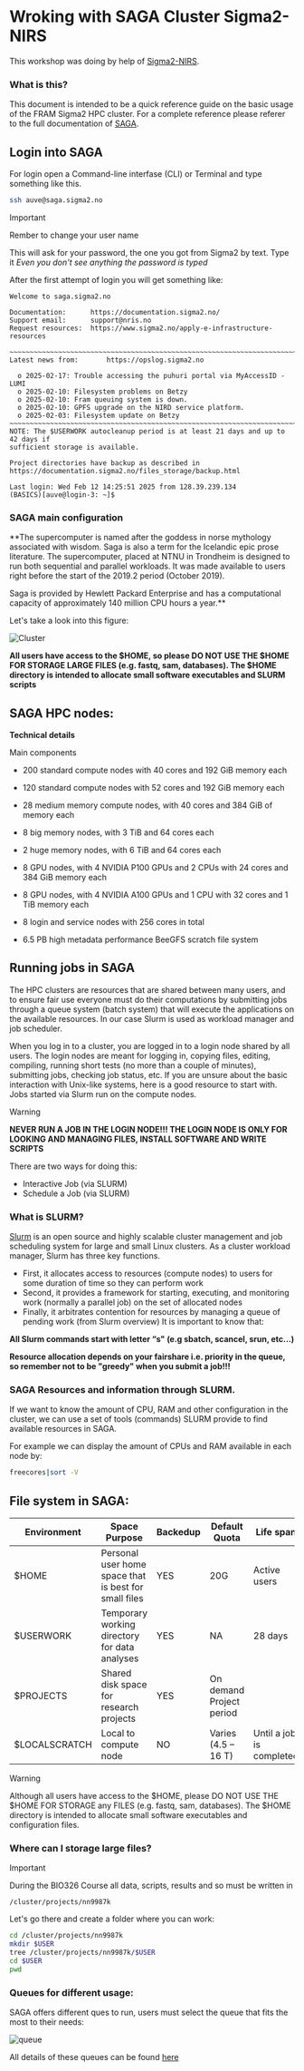# Wroking with SAGA Cluster Sigma2-NIRS

This workshop was doing by help of [Sigma2-NIRS](https://documentation.sigma2.no/index.html).

### What is this?

This document is intended to be a quick reference guide on the basic usage of the FRAM Sigma2 HPC cluster. For a complete reference please referer to the full documentation of [SAGA](https://documentation.sigma2.no/hpc_machines/saga.html).

## Login into SAGA

For login open a Command-line interfase (CLI) or Terminal  and type something like this. 

```bash
ssh auve@saga.sigma2.no
```
> [!Important]
> Rember to change your user name

This will ask for your password, the one you got from Sigma2 by text. Type it
*Even you don't see anything the password is typed*

After the first attempt of login you will get something like:

```
Welcome to saga.sigma2.no

Documentation:      https://documentation.sigma2.no/
Support email:      support@nris.no
Request resources:  https://www.sigma2.no/apply-e-infrastructure-resources

~~~~~~~~~~~~~~~~~~~~~~~~~~~~~~~~~~~~~~~~~~~~~~~~~~~~~~~~~~~~~~~~~~~~~~~~~~~~~~~
Latest news from:       https://opslog.sigma2.no

  o 2025-02-17: Trouble accessing the puhuri portal via MyAccessID - LUMI
  o 2025-02-10: Filesystem problems on Betzy
  o 2025-02-10: Fram queuing system is down.
  o 2025-02-10: GPFS upgrade on the NIRD service platform.
  o 2025-02-03: Filesystem update on Betzy
~~~~~~~~~~~~~~~~~~~~~~~~~~~~~~~~~~~~~~~~~~~~~~~~~~~~~~~~~~~~~~~~~~~~~~~~~~~~~~~
NOTE: The $USERWORK autocleanup period is at least 21 days and up to 42 days if
sufficient storage is available.

Project directories have backup as described in
https://documentation.sigma2.no/files_storage/backup.html

Last login: Wed Feb 12 14:25:51 2025 from 128.39.239.134
(BASICS)[auve@login-3: ~]$

```
### SAGA main configuration 

**The supercomputer is named after the goddess in norse mythology associated with wisdom. Saga is also a term for the Icelandic epic prose literature. The supercomputer, placed at NTNU in Trondheim is designed to run both sequential and parallel workloads. It was made available to users right before the start of the 2019.2 period (October 2019).

Saga is provided by Hewlett Packard Enterprise and has a computational capacity of approximately 140 million CPU hours a year.**

Let's take a look into this figure: 

![Cluster](https://github.com/TheMEMOLab/Bio326-NMBU/blob/main/images/cluster.png)


**All users have access to the $HOME, so please DO NOT USE THE $HOME FOR STORAGE LARGE FILES (e.g. fastq, sam, databases). The $HOME directory is intended to allocate small software executables and SLURM scripts**

## SAGA HPC nodes:

**Technical details**

Main components

* 200 standard compute nodes with 40 cores and 192 GiB memory each

* 120 standard compute nodes with 52 cores and 192 GiB memory each

* 28 medium memory compute nodes, with 40 cores and 384 GiB of memory each

* 8 big memory nodes, with 3 TiB and 64 cores each

* 2 huge memory nodes, with 6 TiB and 64 cores each

* 8 GPU nodes, with 4 NVIDIA P100 GPUs and 2 CPUs with 24 cores and 384 GiB memory each

* 8 GPU nodes, with 4 NVIDIA A100 GPUs and 1 CPU with 32 cores and 1 TiB memory each

* 8 login and service nodes with 256 cores in total

* 6.5 PB high metadata performance BeeGFS scratch file system

## Running jobs in SAGA

The HPC clusters are resources that are shared between many users, and to ensure fair use everyone must do their computations by submitting jobs through a queue system (batch system) that will execute the applications on the available resources. In our case Slurm is used as workload manager and job scheduler.

When you log in to a cluster, you are logged in to a login node shared by all users. The login nodes are meant for logging in, copying files, editing, compiling, running short tests (no more than a couple of minutes), submitting jobs, checking job status, etc. If you are unsure about the basic interaction with Unix-like systems, here is a good resource to start with. Jobs started via Slurm run on the compute nodes.

>[!Warning]
> **NEVER RUN A JOB IN THE LOGIN NODE!!! THE LOGIN NODE IS ONLY FOR LOOKING AND MANAGING FILES, INSTALL SOFTWARE AND WRITE SCRIPTS** 

There are two ways for doing this:
* Interactive Job (via SLURM)
* Schedule a Job (via SLURM)

### What is SLURM? 

[Slurm](https://slurm.schedmd.com/) is an open source and highly scalable cluster management and job scheduling system for large and small Linux clusters. As a cluster workload manager, Slurm has three key functions.

- First, it allocates access to resources (compute nodes) to users for some duration of time so they can perform work
- Second, it provides a framework for starting, executing, and monitoring work (normally a parallel job) on the set of allocated nodes
- Finally, it arbitrates contention for resources by managing a queue of pending work (from Slurm overview)
It is important to know that:

**All Slurm commands start with letter “s" (e.g sbatch, scancel, srun, etc...)**

**Resource allocation depends on your fairshare i.e. priority in the queue, so remember not to be "greedy" when you submit a job!!!**

### SAGA Resources and information through SLURM.

If we want to know the amount of CPU, RAM and other configuration in the cluster, we can use a set of tools (commands) SLURM provide to find available resources in SAGA.

For example we can display the amount of CPUs and RAM available in each node by:

```bash
freecores|sort -V
```

## File system in SAGA:

| Environment | Space Purpose | Backedup | Default Quota |Life span |
| ----------- | ------------- | -------- | ------------- | -------- |
| $HOME	| Personal user home space that is best for small files |	YES	|20G |	Active users |
| $USERWORK |	Temporary working directory for data analyses | 	YES	|NA|	28 days |
| $PROJECTS |	Shared disk space for research projects	| YES |	On demand	Project period |
| $LOCALSCRATCH |	Local to compute node	| NO | Varies (4.5 – 16 T)	| Until a job is completed |

>[!Warning]
> Although all users have access to the $HOME, please DO NOT USE THE $HOME FOR STORAGE any FILES (e.g. fastq, sam, databases). The $HOME directory is intended to allocate small software executables and configuration files.

### Where can I storage large files? 

>[!Important]
> During the BIO326 Course all data, scripts, results and so must be written in
```
/cluster/projects/nn9987k
```

Let's go there and create a folder where you can work:


```bash
cd /cluster/projects/nn9987k
mkdir $USER
tree /cluster/projects/nn9987k/$USER
cd $USER
pwd
```

### Queues for different usage:

SAGA offers different ques to run, users must select the queue that fits the most to their needs:

![queue](https://github.com/TheMEMOLab/Bio326-NMBU/blob/main/images/Capture.PNG)

All details of these queues can be found [here](https://documentation.sigma2.no/jobs/choosing_job_types.html)





